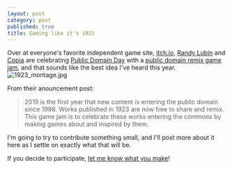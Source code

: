 ```yaml
---
layout: post
category: post
published: true
title: Gaming like it's 1923
---
```

Over at everyone's favorite independent game site, [itch.io](https://itch.io), [Randy Lubin](https://randylubin.itch.io/) and [Copia](https://itch.io/profile/copia) are celebrating [Public Domain Day](https://law.duke.edu/cspd/publicdomainday/2019/) with a [public domain remix game jam](https://itch.io/jam/gaming-like-its-1923), and that sounds like the best idea I've heard this year.![1923_montage.jpg]({{site.baseurl}}/images/1923_montage.jpg)


From their anouncement post: 

> 2019 is the first year that new content is entering the public domain since 1998. Works published in 1923 are now free to share and remix. This game jam is to celebrate these works entering the commons by making games about and inspired by them.

I'm going to try to contribute something small, and I'll post more about it here as I settle on exactly what that will be. 

If you decide to participate, [let me know what you make](https://retro.social/@ajroach42)!

